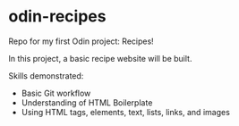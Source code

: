 # odin-recipes
Repo for my first Odin project: Recipes!

In this project, a basic recipe website will be built.

Skills demonstrated:
- Basic Git workflow
- Understanding of HTML Boilerplate
- Using HTML tags, elements, text, lists, links, and images